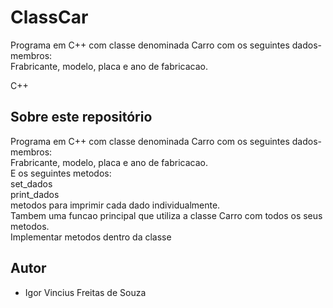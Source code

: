 # ClassCar
Programa em C++ com classe denominada Carro com os seguintes dados-membros:  
Frabricante, modelo, placa e ano de fabricacao.  


C++
## Sobre este repositório

Programa em C++ com classe denominada Carro com os seguintes dados-membros:  
Frabricante, modelo, placa e ano de fabricacao.  
E os seguintes metodos:  
set_dados  
print_dados  
metodos para imprimir cada dado individualmente.  
Tambem uma funcao principal que utiliza a classe Carro com todos os seus metodos.  
Implementar metodos dentro da classe  

## Autor

* Igor Vincius Freitas de Souza
